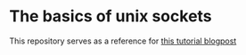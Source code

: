 # The basics of unix sockets

This repository serves as a reference for [this tutorial blogpost](emmanuelbosquet.com)
